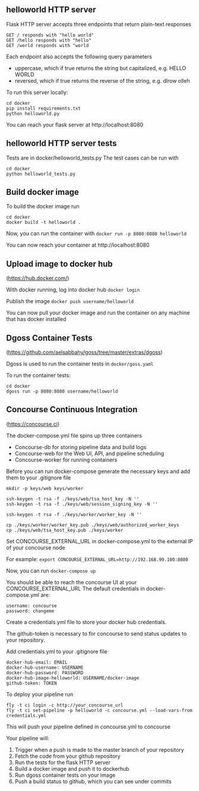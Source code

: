 ## helloworld HTTP server
Flask HTTP server accepts three endpoints that return plain-text responses
```
GET / responds with "hello world"
GET /hello responds with "hello"
GET /world responds with "world
```

Each endpoint also accepts the following query parameters
* uppercase, which if true returns the string but capitalized, e.g. HELLO WORLD
* reversed, which if true returns the reverse of the string, e.g. dlrow olleh

To run this server locally:
```
cd docker
pip install requirements.txt
python helloworld.py
```

You can reach your flask server at http://localhost:8080

## helloworld HTTP server tests
Tests are in docker/helloworld_tests.py
The test cases can be run with
```
cd docker
python helloworld_tests.py
```

## Build docker image
To build the docker image run
```
cd docker
docker build -t helloworld .
```

Now, you can run the container with 
`docker run -p 8080:8080 helloworld`

You can now reach your container at http://localhost:8080

## Upload image to docker hub
(https://hub.docker.com/)

With docker running, log into docker hub `docker login`

Publish the image `docker push username/helloworld`

You can now pull your docker image and run the container on any machine
that has docker installed


## Dgoss Container Tests
(https://github.com/aelsabbahy/goss/tree/master/extras/dgoss)

Dgoss is used to run the container tests in `docker/goss.yaml`

To run the container tests:
```
cd docker
dgoss run -p 8080:8080 username/helloworld
```

## Concourse Continuous Integration
(https://concourse.ci)

The docker-compose.yml file spins up three containers
* Concourse-db for storing pipeline data and build logs
* Concourse-web for the Web UI, API, and pipeline scheduling
* Concourse-worker for running containers

Before you can run docker-compose generate the necessary keys and add them to your .gitignore file
```
mkdir -p keys/web keys/worker

ssh-keygen -t rsa -f ./keys/web/tsa_host_key -N ''
ssh-keygen -t rsa -f ./keys/web/session_signing_key -N ''

ssh-keygen -t rsa -f ./keys/worker/worker_key -N ''

cp ./keys/worker/worker_key.pub ./keys/web/authorized_worker_keys
cp ./keys/web/tsa_host_key.pub ./keys/worker
```

Set CONCOURSE_EXTERNAL_URL in docker-compose.yml to the external IP of your concourse node

For example: `export CONCOURSE_EXTERNAL_URL=http://192.168.99.100:8080`

Now, you can run `docker-compose up`

You should be able to reach the concourse UI at your CONCOURSE_EXTERNAL_URL
The default credentials in docker-compose.yml are:
```
username: concourse
password: changeme
```

Create a credentials.yml file to store your docker hub credentials.

The github-token is necessary to for concourse to send status updates to your repository.

Add credentials.yml to your .gitignore file

```
docker-hub-email: EMAIL
docker-hub-username: USERNAME
docker-hub-password: PASSWORD
docker-hub-image-helloworld: USERNAME/docker-image
github-token: TOKEN
```

To deploy your pipeline run
```
fly -t ci login -c http://your_concourse_url
fly -t ci set-pipeline -p helloworld -c concourse.yml --load-vars-from credentials.yml
```
This will push your pipeline defined in concourse.yml to concourse

Your pipeline will:
1. Trigger when a push is made to the master branch of your repository
2. Fetch the code from your github repository
3. Run the tests for the flask HTTP server
4. Build a docker image and push it to dockerhub
5. Run dgoss container tests on your image
6. Push a build status to github, which you can see under commits
